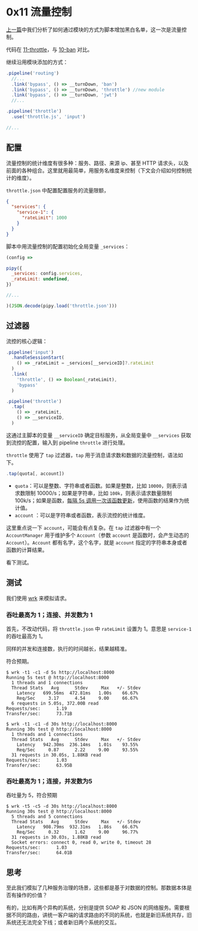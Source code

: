 # 0x11 流量控制

[上一篇](10-ban_zh.md)中我们分析了如何通过模块的方式为脚本增加黑白名单，这一次是流量控制。

代码在 [11-throttle](https://github.com/flomesh-io/pipy/tree/main/tutorial/11-throttle)，与 [10-ban](https://github.com/flomesh-io/pipy/tree/main/tutorial/10-ban) 对比。

继续沿用模块添加的方式：

```js
.pipeline('routing')
  //...
  .link('bypass', () => __turnDown, 'ban')
  .link('bypass', () => __turnDown, 'throttle') //new module
  .link('bypass', () => __turnDown, 'jwt')
  //...

.pipeline('throttle')
  .use('throttle.js', 'input')
  
//...
```

## 配置

流量控制的统计维度有很多种：服务、路径、来源 ip、甚至 HTTP 请求头，以及前面的各种组合。这里就用最简单，用服务名维度来控制（下文会介绍如何控制统计的维度）。

`throttle.json` 中配置配置服务的流量限额，

```json
{
  "services": {
    "service-1": {
      "rateLimit": 1000
    }
  }
}
```

脚本中用流量控制的配置初始化全局变量 `_services`：

```js
(config =>

pipy({
  _services: config.services,
  _rateLimit: undefined,
})

//...

)(JSON.decode(pipy.load('throttle.json')))
```

## 过滤器

流控的核心逻辑：

```js
.pipeline('input')
  .handleSessionStart(
    () => _rateLimit = _services[__serviceID]?.rateLimit
  )
  .link(
    'throttle', () => Boolean(_rateLimit),
    'bypass'
  )

.pipeline('throttle')
  .tap(
    () => _rateLimit,
    () => __serviceID,
  )
```

这通过主脚本的变量 `__serviceID` 确定目标服务，从全局变量中 `__services` 获取到流控的配置，输入到 pipeline `throttle` 进行处理。

`throttle` 使用了 `tap` 过滤器，`tap` 用于消息请求数和数据的流量控制，语法如下。

```js
.tap(quota[, account])
```

- `quota`：可以是整数、字符串或者函数。如果是整数，比如 `10000`，则表示请求数限制 10000/s；如果是字符串，比如 `100k`，则表示请求数量限制 100k/s；如果是函数，<u>每隔 5s 调用一次该函数更新</u>，使用函数的结果作为统计值。
- `account` ：可以是字符串或者函数，表示流控的统计维度。

这里重点说一下 `account`，可能会有点复杂。在 `tap` 过滤器中有一个 `AccountManager` 用于维护多个 `Account`（参数 `account` 是函数时，会产生动态的 `Account`）。`Account` 都有名字，这个名字，就是 `account` 指定的字符串本身或者函数的计算结果。

看下测试。

## 测试

我们使用 [wrk](https://github.com/wg/wrk) 来模拟请求。

### 吞吐最高为 1；连接、并发数为 1

首先，不改动代码，将 `throttle.json` 中 `rateLimit` 设置为 1。意思是 `service-1` 的吞吐最高为 1。

同样的并发和连接数，执行的时间越长，结果越精准。

符合预期。

```shell
$ wrk -t1 -c1 -d 5s http://localhost:8000
Running 5s test @ http://localhost:8000
  1 threads and 1 connections
  Thread Stats   Avg      Stdev     Max   +/- Stdev
    Latency   699.56ms  472.81ms   1.00s    66.67%
    Req/Sec     3.17      4.54     9.00     66.67%
  6 requests in 5.05s, 372.00B read
Requests/sec:      1.19
Transfer/sec:      73.71B

$ wrk -t1 -c1 -d 30s http://localhost:8000
Running 30s test @ http://localhost:8000
  1 threads and 1 connections
  Thread Stats   Avg      Stdev     Max   +/- Stdev
    Latency   942.30ms  236.14ms   1.01s    93.55%
    Req/Sec     0.87      2.22     9.00     93.55%
  31 requests in 30.05s, 1.88KB read
Requests/sec:      1.03
Transfer/sec:      63.95B
```

### 吞吐最高为 1；连接，并发数为5

吞吐量为 5，符合预期

```shell
$ wrk -t5 -c5 -d 30s http://localhost:8000
Running 30s test @ http://localhost:8000
  5 threads and 5 connections
  Thread Stats   Avg      Stdev     Max   +/- Stdev
    Latency   908.79ms  932.31ms   1.86s    66.67%
    Req/Sec     0.32      1.62     9.00     96.77%
  31 requests in 30.03s, 1.88KB read
  Socket errors: connect 0, read 0, write 0, timeout 28
Requests/sec:      1.03
Transfer/sec:      64.01B
```

## 思考

至此我们模拟了几种服务治理的场景，这些都是基于对数据的控制。那数据本体是否有操作的价值？

有的，比如有两个异构的系统，分别是提供 SOAP 和 JSON 的网络服务。需要根据不同的路由，讲统一客户端的请求路由的不同的系统，也就是新旧系统共存，旧系统还无法完全下线；或者新旧两个系统的交互。

